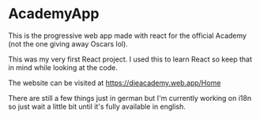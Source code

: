 # AcademyApp
This is the progressive web app made with react for the official Academy (not the one giving away Oscars lol).

This was my very first React project. I used this to learn React so keep that in mind while looking at the code.

The website can be visited at https://dieacademy.web.app/Home

There are still a few things just in german but I'm currently working on i18n so just wait a little bit until it's fully available in english.

